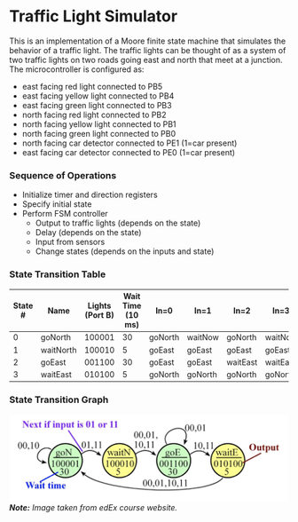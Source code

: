 # Traffic Light Simulator

This is an implementation of a Moore finite state machine that simulates the behavior of a traffic light. The traffic lights can be thought of as a system of two traffic lights on two roads going east and north that meet at a junction.
The microcontroller is configured as:
- east facing red light connected to PB5
- east facing yellow light connected to PB4
- east facing green light connected to PB3
- north facing red light connected to PB2
- north facing yellow light connected to PB1
- north facing green light connected to PB0
- north facing car detector connected to PE1 (1=car present)
- east facing car detector connected to PE0 (1=car present)

### Sequence of Operations
- Initialize timer and direction registers
- Specify initial state
- Perform FSM controller
    - Output to traffic lights (depends on the state)
    - Delay (depends on the state)
    - Input from sensors
    - Change states (depends on the inputs and state)

### State Transition Table
| State # | Name | Lights (Port B) | Wait Time (10 ms)| In=0 | In=1 | In=2 | In=3 |
| --------|------|--------|-----------|------|------|------|------|
| 0       | goNorth | 100001   | 30   | goNorth | waitNow | goNorth | waitNow |
| 1       | waitNorth | 100010 | 5    | goEast  | goEast  | goEast  | goEast  |
| 2       | goEast | 001100    | 30   | goEast  | goEast  | waitEast| waitEast|
| 3       | waitEast | 010100  | 5    | goNorth | goNorth | goNorth | goNorth |

### State Transition Graph
![State Transition Graph](stateTransitionGraph.png)
***Note:** Image taken from edEx course website.*
